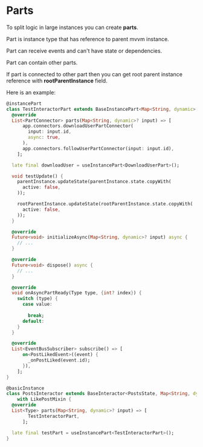 # Parts

To split logic in large instances you can create <b>parts</b>.

Part is instance type that has reference to parent mvvm instance.

Part can receive events and can't have state or dependencies.

Part can contain other parts.

If part is connected to other part then you can get root parent instance reference with <b>rootParentInstance</b> field.

Here is an example:

```dart
@instancePart
class TestInteractorPart extends BaseInstancePart<Map<String, dynamic>, PostsInteractor> {
  @override
  List<PartConnector> parts(Map<String, dynamic>? input) => [
      app.connectors.downloadUserPartConnector(
        input: input.id,
        async: true,
      ),
      app.connectors.followUserPartConnector(input: input.id),
    ];

  late final downloadUser = useInstancePart<DownloadUserPart>();

  void testUpdate() {
    parentInstance.updateState(parentInstance.state.copyWith(
      active: false,
    ));

    rootParentInstance.updateState(rootParentInstance.state.copyWith(
      active: false,
    ));
  }

  @override
  Future<void> initializeAsync(Map<String, dynamic>? input) async {
    // ...
  }

  @override
  Future<void> dispose() async {
    // ...
  }

  @override
  void onAsyncPartReady(Type type, {int? index}) {
    switch (type) {
      case value:
        
        break;
      default:
    }
  }

  @override
  List<EventBusSubscriber> subscribe() => [
      on<PostLikedEvent>((event) {
        _onPostLiked(event.id);
      }),
    ];
}

@basicInstance
class PostsInteractor extends BaseInteractor<PostsState, Map<String, dynamic>>
    with LikePostMixin {
  @override
  List<Type> parts(Map<String, dynamic>? input) => [
        TestInteractorPart,
      ];

  late final testPart = useInstancePart<TestInteractorPart>();
}
```
